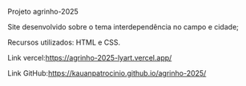 Projeto agrinho-2025

Site desenvolvido sobre o tema interdependência no campo e cidade;

Recursos utilizados: HTML e CSS.

Link vercel:https://agrinho-2025-lyart.vercel.app/

Link GitHub:https://kauanpatrocinio.github.io/agrinho-2025/
